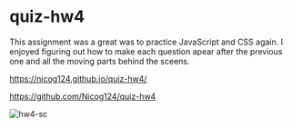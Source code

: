 # quiz-hw4

This assignment was a great was to practice JavaScript and CSS again. I enjoyed figuring out how to make each question apear after the previous one and all the moving parts behind the sceens.


https://nicog124.github.io/quiz-hw4/

https://github.com/Nicog124/quiz-hw4


![hw4-sc](https://user-images.githubusercontent.com/78495603/112409325-b06df280-8cef-11eb-9e93-a50576ee2b3b.png)
